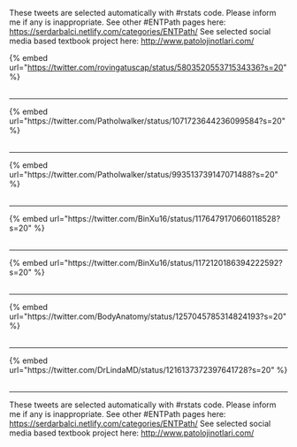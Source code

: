 

These tweets are selected automatically with #rstats code. Please inform me if any is inappropriate.
See other #ENTPath pages here: https://serdarbalci.netlify.com/categories/ENTPath/ 
See selected social media based textbook project here: http://www.patolojinotlari.com/

{% embed url="https://twitter.com/rovingatuscap/status/580352055371534336?s=20" %}<br>
<br>
<hr>
{% embed url="https://twitter.com/Patholwalker/status/1071723644236099584?s=20" %}<br>
<br>
<hr>
{% embed url="https://twitter.com/Patholwalker/status/993513739147071488?s=20" %}<br>
<br>
<hr>
{% embed url="https://twitter.com/BinXu16/status/1176479170660118528?s=20" %}<br>
<br>
<hr>
{% embed url="https://twitter.com/BinXu16/status/1172120186394222592?s=20" %}<br>
<br>
<hr>
{% embed url="https://twitter.com/BodyAnatomy/status/1257045785314824193?s=20" %}<br>
<br>
<hr>
{% embed url="https://twitter.com/DrLindaMD/status/1216137372397641728?s=20" %}<br>
<br>
<hr>


These tweets are selected automatically with #rstats code. Please inform me if any is inappropriate.
See other #ENTPath pages here: https://serdarbalci.netlify.com/categories/ENTPath/ 
See selected social media based textbook project here: http://www.patolojinotlari.com/
